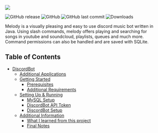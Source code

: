 <img src="https://github.com/necsii/melody/blob/main/.websrc/Melody_Banner.png" />

![GitHub release](https://img.shields.io/github/release/necsii/melody.svg)
![GitHub](https://img.shields.io/github/license/necsii/melody.svg)
![GitHub last commit](https://img.shields.io/github/last-commit/necsii/melody.svg)
![Downloads](https://img.shields.io/github/downloads/necsii/melody/total.svg)

Melody is a visually pleasing and easy to use discord music bot written in Java. Using slash commands, melody offers playing and searching for songs in youtube and soundcloud, playlists, queues and much more. Command permissions can also be handled and are saved with SQLite.

## Table of Contents

* [DiscordBot](#discordbot-----)
  * [Additional Applications](#additional-applications)
  * [Getting Started](#getting-started)
    * [Prerequisites](#prerequisites)
    * [Additional Requirements](#additional-requirements)
  * [Setting Up & Running](#setting-up--running)
    * [MySQL Setup](#mysql-setup)
    * [DiscordBot API Token](#discordbot-api-token)
    * [DiscordBot Setup](#discordbot-setup)
  * [Additional Information](#additional-information)
    * [What I learned from this project](#what-i-learned-from-this-project)
    * [Final Notes](#final-notes)

